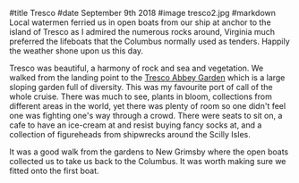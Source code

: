 #title Tresco
#date September 9th 2018
#image tresco2.jpg
#markdown
Local watermen ferried us in open boats from our ship at anchor to
the island of Tresco as I admired the numerous rocks around, Virginia
much preferred the lifeboats that the Columbus normally used as tenders.
Happily the weather shone upon us this day.

Tresco was beautiful, a harmony of rock and sea and vegetation. We walked
from the landing point to the
[Tresco Abbey Garden](https://www.tresco.co.uk/enjoying/abbey-garden) which is
a large sloping garden full of diversity. This was my favourite port of call
of the whole cruise. There was much to see, plants in bloom, collections from
different areas in the world, yet there was plenty of room so one didn't feel
one was fighting one's way through a crowd. There were seats to sit on,
a cafe to have an ice-cream at and resist buying fancy socks at, and a collection
of figureheads from shipwrecks around the Scilly Isles.

It was a good walk from the gardens to New Grimsby where the open boats collected
us to take us back to the Columbus. It was worth making sure we fitted onto
the first boat.
